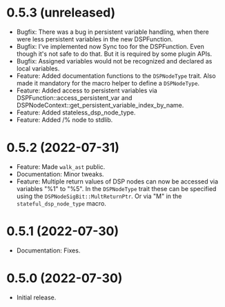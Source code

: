 0.5.3 (unreleased)
==================

* Bugfix: There was a bug in persistent variable handling, when there were
less persistent variables in the new DSPFunction.
* Bugfix: I've implemented now Sync too for the DSPFunction. Even though it's not
safe to do that. But it is required by some plugin APIs.
* Bugfix: Assigned variables would not be recognized and declared as local variables.
* Feature: Added documentation functions to the `DSPNodeType` trait. Also made it
mandatory for the macro helper to define a `DSPNodeType`.
* Feature: Added access to persistent variables via DSPFunction::access\_persistent\_var
and DSPNodeContext::get\_persistent\_variable\_index\_by\_name.
* Feature: Added stateless_dsp_node_type.
* Feature: Added /% node to stdlib.

0.5.2 (2022-07-31)
==================

* Feature: Made `walk_ast` public.
* Documentation: Minor tweaks.
* Feature: Multiple return values of DSP nodes can now be accessed via variables "%1" to "%5".
In the `DSPNodeType` trait these can be specified using the `DSPNodeSigBit::MultReturnPtr`.
Or via "M" in the `stateful_dsp_node_type` macro.

0.5.1 (2022-07-30)
==================

* Documentation: Fixes.


0.5.0 (2022-07-30)
==================

* Initial release.
